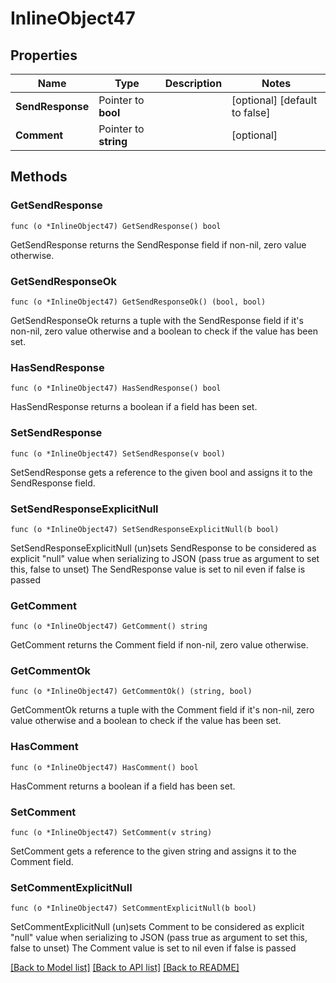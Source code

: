 # InlineObject47

## Properties

Name | Type | Description | Notes
------------ | ------------- | ------------- | -------------
**SendResponse** | Pointer to **bool** |  | [optional] [default to false]
**Comment** | Pointer to **string** |  | [optional] 

## Methods

### GetSendResponse

`func (o *InlineObject47) GetSendResponse() bool`

GetSendResponse returns the SendResponse field if non-nil, zero value otherwise.

### GetSendResponseOk

`func (o *InlineObject47) GetSendResponseOk() (bool, bool)`

GetSendResponseOk returns a tuple with the SendResponse field if it's non-nil, zero value otherwise
and a boolean to check if the value has been set.

### HasSendResponse

`func (o *InlineObject47) HasSendResponse() bool`

HasSendResponse returns a boolean if a field has been set.

### SetSendResponse

`func (o *InlineObject47) SetSendResponse(v bool)`

SetSendResponse gets a reference to the given bool and assigns it to the SendResponse field.

### SetSendResponseExplicitNull

`func (o *InlineObject47) SetSendResponseExplicitNull(b bool)`

SetSendResponseExplicitNull (un)sets SendResponse to be considered as explicit "null" value
when serializing to JSON (pass true as argument to set this, false to unset)
The SendResponse value is set to nil even if false is passed
### GetComment

`func (o *InlineObject47) GetComment() string`

GetComment returns the Comment field if non-nil, zero value otherwise.

### GetCommentOk

`func (o *InlineObject47) GetCommentOk() (string, bool)`

GetCommentOk returns a tuple with the Comment field if it's non-nil, zero value otherwise
and a boolean to check if the value has been set.

### HasComment

`func (o *InlineObject47) HasComment() bool`

HasComment returns a boolean if a field has been set.

### SetComment

`func (o *InlineObject47) SetComment(v string)`

SetComment gets a reference to the given string and assigns it to the Comment field.

### SetCommentExplicitNull

`func (o *InlineObject47) SetCommentExplicitNull(b bool)`

SetCommentExplicitNull (un)sets Comment to be considered as explicit "null" value
when serializing to JSON (pass true as argument to set this, false to unset)
The Comment value is set to nil even if false is passed

[[Back to Model list]](../README.md#documentation-for-models) [[Back to API list]](../README.md#documentation-for-api-endpoints) [[Back to README]](../README.md)


